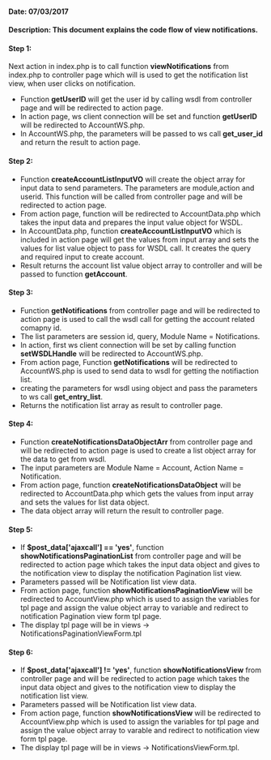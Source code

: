 #### Date: 07/03/2017

#### Description: This document explains the code flow of view notifications.

#### Step 1:

Next action in index.php is to call function **viewNotifications** from index.php to controller page which will is used to get the notification list view, when user clicks on notification.

- Function **getUserID** will get the user id by calling wsdl from controller page and will be redirected to action page.
- In action page, ws client connection will be set and function **getUserID** will be redirected to AccountWS.php.
- In AccountWS.php, the parameters will be passed to ws call **get_user_id** and return the result to action page.

#### Step 2:

- Function **createAccountListInputVO** will create the object array for input data to send parameters. The parameters are module,action and userid. This function will be called from controller page and will be redirected to action page.
- From action page, function will be redirected to AccountData.php which takes the input data and prepares the input value object for WSDL.
- In AccountData.php, function **createAccountListInputVO** which is included in action page will get the values from input array and sets the values for list value object to pass for WSDL call. It creates the query and required input to create account.
- Result returns the account list value object array to controller and will be passed to function **getAccount**.

#### Step 3:

- Function **getNotifications** from controller page and will be redirected to action page is used to call the wsdl call for getting the account related comapny id.
- The list parameters are session id, query, Module Name = Notifications.
- In action, first ws client connection will be set by calling function **setWSDLHandle** will be redirected to AccountWS.php.
- From action page, Function **getNotifications** will be redirected to AccountWS.php is used to send data to wsdl for getting the notifiaction list.
- creating the parameters for wsdl using object and pass the parameters to ws call **get_entry_list**.
- Returns the notification list array as result to controller page.

#### Step 4:

- Function **createNotificationsDataObjectArr** from controller page and will be redirected to action page is used to create a list object array for the data to get from wsdl.
- The input parameters are Module Name = Account, Action Name = Notification.
- From action page, function **createNotificationsDataObject** will be redirected to AccountData.php which gets the values from input array and sets the values for list data object.
- The data object array will return the result to controller page.

#### Step 5:

- If **$post_data['ajaxcall'] == 'yes'**, function **showNotificationsPaginationList** from controller page and will be redirected to action page which takes the input data object and gives to the notification view to display the notification Pagination list view.
- Parameters passed will be Notification list view data.
- From action page, function **showNotificationsPaginationView** will be redirected to AccountView.php which is used to assign the variables for tpl page and assign the value object array to variable and redirect to notification Pagination view form tpl page.
- The display tpl page will be in views -> NotificationsPaginationViewForm.tpl


#### Step 6:

- If **$post_data['ajaxcall'] != 'yes'**, function **showNotificationsView** from controller page and will be redirected to action page which takes the input data object and gives to the notification view to display the notification list view.
- Parameters passed will be Notification list view data.
- From action page, function **showNotificationsView** will be redirected to AccountView.php which is used to assign the variables for tpl page and assign the value object array to varable and redirect to notification view form tpl page.
- The display tpl page will be in views -> NotificationsViewForm.tpl.






